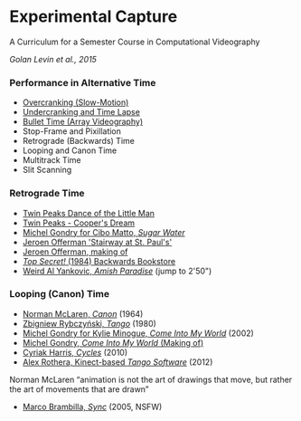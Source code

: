 # Experimental Capture
A Curriculum for a Semester Course in Computational Videography

*Golan Levin et al., 2015*



### Performance in Alternative Time

* [Overcranking (Slow-Motion)](overcranking.md)
* [Undercranking and Time Lapse](undercranking.md)
* [Bullet Time (Array Videography)](bullettime.md)
* Stop-Frame and Pixillation
* Retrograde (Backwards) Time
* Looping and Canon Time
* Multitrack Time
* Slit Scanning


### Retrograde Time

* [Twin Peaks Dance of the Little Man](https://www.youtube.com/watch?v=h0YI_eHg3Aw)
* [Twin Peaks - Cooper's Dream](https://www.youtube.com/watch?v=xw9bpuJRoyU)
* [Michel Gondry for Cibo Matto, *Sugar Water*](https://www.youtube.com/watch?v=EN9auBn6Jys)
* [Jeroen Offerman 'Stairway at St. Paul's'](https://www.youtube.com/watch?v=NePC8TFbCvg)
* [Jeroen Offerman, making of](https://www.youtube.com/watch?v=nF3caoBIpao)
* [*Top Secret!* (1984) Backwards Bookstore](https://www.youtube.com/watch?v=uuYTVl0iOkk)
* [Weird Al Yankovic, *Amish Paradise*](https://www.youtube.com/watch?v=lOfZLb33uCg) (jump to 2'50")

### Looping (Canon) Time

* [Norman McLaren, *Canon*](https://www.youtube.com/watch?v=l09zDlSylwY) (1964)
* [Zbigniew Rybczyński, *Tango*](https://www.youtube.com/watch?v=sci9scFN_TU) (1980)
* [Michel Gondry for Kylie Minogue, *Come Into My World*](https://www.youtube.com/watch?v=63vqob-MljQ) (2002)
* [Michel Gondry, *Come Into My World* (Making of)](https://www.youtube.com/watch?v=Qw9FAxywDJ8) 
* [Cyriak Harris, *Cycles*](https://www.youtube.com/watch?v=-0Xa4bHcJu8) (2010)
* [Alex Rothera, Kinect-based *Tango Software*](https://www.youtube.com/watch?v=-8Oos2AD_U4) (2012)

Norman McLaren “animation is not the art of drawings that move, but rather the art of movements that are drawn”

* [Marco Brambilla, *Sync*](http://www.marcobrambilla.com/portfolios/sync/) (2005, NSFW)
